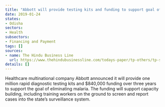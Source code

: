 ```yaml
---
title: "Abbott will provide testing kits and funding to support goal of eliminating malaria"
date: 2019-01-24
states:
- Odisha
sectors:
- Health
subsectors:
- Financing and Payment
tags: []
sources:
- name: The Hindu Business Line
  url: https://www.thehindubusinessline.com/todays-paper/tp-others/tp-states/article25997608.ece
details: []
---
```


Healthcare multinational company Abbott announced it will provide one million rapid diagnostic testing kits and $840,000 funding over three years to support the goal of eliminating malaria. The funding will support capacity building, including training workers on the ground to screen and report cases into the state’s surveillance system.
